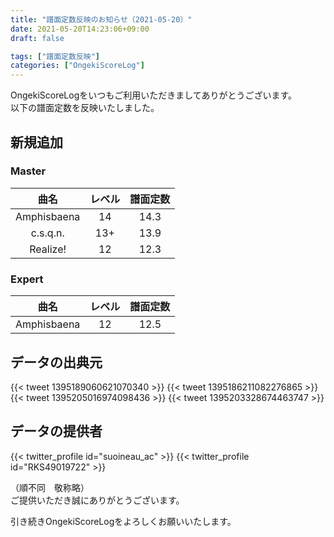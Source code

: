 ```yaml
---
title: "譜面定数反映のお知らせ（2021-05-20）"
date: 2021-05-20T14:23:06+09:00
draft: false

tags: ["譜面定数反映"]
categories: ["OngekiScoreLog"]
---
```


OngekiScoreLogをいつもご利用いただきましてありがとうございます。  
以下の譜面定数を反映いたしました。

<!--more-->

## 新規追加

### Master

| 曲名 | レベル | 譜面定数 |
|:-:|:-:|:-:|
| Amphisbaena | 14 | 14.3 |
| c.s.q.n. | 13+ | 13.9 |
| Realize! | 12 | 12.3 |

### Expert

| 曲名 | レベル | 譜面定数 |
|:-:|:-:|:-:|
| Amphisbaena | 12 | 12.5 |

## データの出典元

{{< tweet 1395189060621070340 >}}
{{< tweet 1395186211082276865 >}}
{{< tweet 1395205016974098436 >}}
{{< tweet 1395203328674463747 >}}

## データの提供者

{{< twitter_profile id="suoineau_ac" >}}
{{< twitter_profile id="RKS49019722" >}}

（順不同　敬称略）  
ご提供いただき誠にありがとうございます。

引き続きOngekiScoreLogをよろしくお願いいたします。
